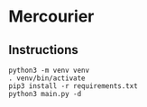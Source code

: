 # Mercourier

## Instructions 

```
python3 -m venv venv
. venv/bin/activate
pip3 install -r requirements.txt
python3 main.py -d
```
